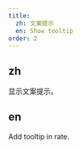 ```yaml
---
title:
  zh: 文案提示
  en: Show tooltip
order: 2
---
```


## zh

显示文案提示。

## en

Add tooltip in rate.
